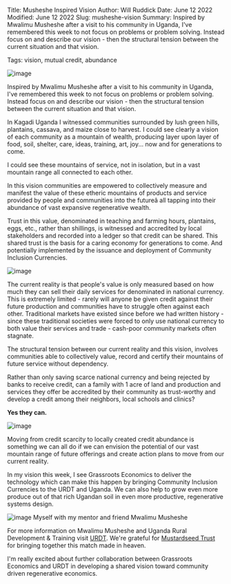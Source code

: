 Title: Musheshe Inspired Vision
Author: Will Ruddick
Date: June 12 2022
Modified: June 12 2022
Slug: musheshe-vision
Summary: Inspired by Mwalimu Musheshe after a visit to his community in Uganda, I've remembered this week to not focus on problems or problem solving. Instead focus on and describe our vision - then the structural tension between the current situation and that vision.

Tags: vision, mutual credit, abundance

![image](images/blog/musheshe-vision1.webp)

Inspired by Mwalimu Musheshe after a visit to his community in Uganda, I've remembered this week to not focus on problems or problem solving. Instead focus on and describe our vision - then the structural tension between the current situation and that vision.

In Kagadi Uganda I witnessed communities surrounded by lush green hills, plantains, cassava, and maize close to harvest. I could see clearly a vision of each community as a mountain of wealth, producing layer upon layer of food, soil, shelter, care, ideas, training, art, joy... now and for generations to come.

I could see these mountains of service, not in isolation, but in a vast mountain range all connected to each other.

In this vision communities are empowered to collectively measure and manifest the value of these etheric mountains of products and service provided by people and communities into the futureâ all tapping into their abundance of vast expansive regenerative wealth. 

Trust in this value, denominated in teaching and farming hours, plantains, eggs, etc., rather than shillings, is witnessed and accredited by local stakeholders and recorded into a ledger so that credit can be shared. This shared trust is the basis for a caring economy for generations to come. And potentially implemented by the issuance and deployment of Community Inclusion Currencies. 

![image](images/blog/musheshe-vision2.webp)

The current reality is that people's value is only measured based on how much they can sell their daily services for denominated in national currency. This is extremely limited - rarely will anyone be given credit against their future production and communities have to struggle often against each other. Traditional markets have existed since before we had written history - since these traditional societies were forced to only use national currency to both value their services and trade - cash-poor community markets often stagnate.

The structural tension between our current reality and this vision, involves communities able to collectively value, record and certify their mountains of future service without dependency. 

Rather than only saving scarce national currency and being rejected by banks to receive credit, can a family with 1 acre of land and production and services they offer be accredited by their community as trust-worthy and develop a credit among their neighbors, local schools and clinics? 

**Yes they can.**

![image](images/blog/musheshe-vision3.webp)

Moving from credit scarcity to locally created credit abundance is something we can all do if we can envision the potential of our vast mountain range of future offerings and create action plans to move from our current reality. 

In my vision this week, I see Grassroots Economics to deliver the technology which can make this happen by bringing Community Inclusion Currencies to the URDT and Uganda. We can also help to grow even more produce out of that rich Ugandan soil in even more productive, regenerative systems design. 

![image](images/blog/musheshe-vision4.webp)
Myself with my mentor and friend Mwalimu Musheshe

For more information on Mwalimu Musheshe and Uganda Rural Development & Training visit [URDT](https://urdt.net/). We're grateful for [Mustardseed Trust](https://www.mustardseedtrust.org/) for bringing together this match made in heaven.

I'm really excited about further collaboration between Grassroots Economics and URDT in developing a shared vision toward community driven regenerative economics.
